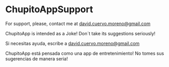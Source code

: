 # ChupitoAppSupport


For support, please, contact me at david.cuervo.moreno@gmail.com

ChupitoApp is intended as a Joke! Don´t take its suggestions seriously!

Si necesitas ayuda, escribe a david.cuervo.moreno@gmail.com

ChupitoApp está pensada como una app de entretenimiento! No tomes sus sugerencias de manera seria!
